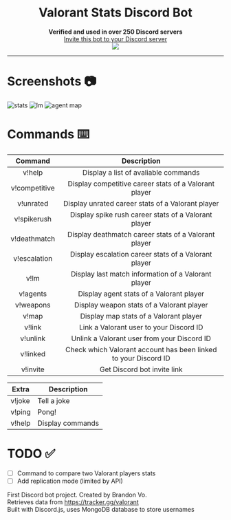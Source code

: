 <h1 align="center">Valorant Stats Discord Bot</h1>
<p align="center">
  <b>Verified and used in over 250 Discord servers</b><br>
  <a href="https://discord.com/api/oauth2/authorize?client_id=833535533287866398&permissions=2417093728&scope=bot">Invite this bot to your Discord server</a> 
  <br>
  <img src="https://static.wikia.nocookie.net/valorant/images/b/b5/Precision_Spray.gif/revision/latest/scale-to-width-down/250?cb=20210110011244">
</p>

---
# Screenshots 📷
![stats](https://user-images.githubusercontent.com/76707560/119845265-1d139200-bed7-11eb-8d21-3beecb9adc8d.png)
![lm](https://user-images.githubusercontent.com/76707560/119845365-3288bc00-bed7-11eb-85d0-3181e29a505f.png)
![agent map](https://user-images.githubusercontent.com/76707560/119845272-1edd5580-bed7-11eb-9f41-e80c5e1893c1.png)



# Commands ⌨️
| Command        | Description    | 
| :-----------: | :--------: | 
| v!help      | Display a list of avaliable commands      | 
| v!competitive    | Display competitive career stats of a Valorant player | 
| v!unrated     | Display unrated career stats of a Valorant player | 
| v!spikerush    | Display spike rush career stats of a Valorant player | 
| v!deathmatch    | Display deathmatch career stats of a Valorant player | 
| v!escalation    | Display escalation career stats of a Valorant player | 
| v!lm      | Display last match information of a Valorant player |  
| v!agents  | Display agent stats of a Valorant player |
| v!weapons  | Display weapon stats of a Valorant player |
| v!map     | Display map stats of a Valorant player |
| v!link | Link a Valorant user to your Discord ID    |
| v!unlink | Unlink a Valorant user from your Discord ID    |
| v!linked | Check which Valorant account has been linked to your Discord ID    |
| v!invite | Get Discord bot invite link |

| Extra        | Description    | 
| ------------- |-------------| 
| v!joke      | Tell a joke      | 
| v!ping      | Pong!             | 
| v!help      | Display commands   |

# TODO ✅
- [ ] Command to compare two Valorant players stats
- [ ] Add replication mode (limited by API)

First Discord bot project. Created by Brandon Vo.  
Retrieves data from https://tracker.gg/valorant  
Built with Discord.js, uses MongoDB database to store usernames

